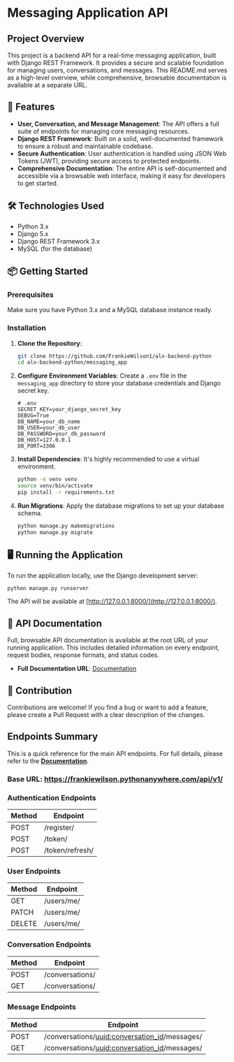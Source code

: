 # Messaging Application API

## Project Overview
This project is a backend API for a real-time messaging application, built with Django REST Framework. It provides a secure and scalable foundation for managing users, conversations, and messages. This README.md serves as a high-level overview, while comprehensive, browsable documentation is available at a separate URL.

## 🚀 Features
- **User, Conversation, and Message Management**: The API offers a full suite of endpoints for managing core messaging resources.
- **Django REST Framework**: Built on a solid, well-documented framework to ensure a robust and maintainable codebase.
- **Secure Authentication**: User authentication is handled using JSON Web Tokens (JWT), providing secure access to protected endpoints.
- **Comprehensive Documentation**: The entire API is self-documented and accessible via a browsable web interface, making it easy for developers to get started.

## 🛠️ Technologies Used
- Python 3.x
- Django 5.x
- Django REST Framework 3.x
- MySQL (for the database)

## 📦 Getting Started

### Prerequisites
Make sure you have Python 3.x and a MySQL database instance ready.

### Installation
1. **Clone the Repository**:
   ```bash
   git clone https://github.com/FrankieWilson1/alx-backend-python
   cd alx-backend-python/messaging_app
   ```

2. **Configure Environment Variables**:
   Create a `.env` file in the `messaging_app` directory to store your database credentials and Django secret key.
   ```plaintext
   # .env
   SECRET_KEY=your_django_secret_key
   DEBUG=True
   DB_NAME=your_db_name
   DB_USER=your_db_user
   DB_PASSWORD=your_db_password
   DB_HOST=127.0.0.1
   DB_PORT=3306
   ```

3. **Install Dependencies**:
   It's highly recommended to use a virtual environment.
   ```bash
   python -m venv venv
   source venv/bin/activate
   pip install -r requirements.txt
   ```

4. **Run Migrations**:
   Apply the database migrations to set up your database schema.
   ```bash
   python manage.py makemigrations
   python manage.py migrate
   ```

## 🖥️ Running the Application
To run the application locally, use the Django development server:
```bash
python manage.py runserver
```
The API will be available at [http://127.0.0.1:8000/](http://127.0.0.1:8000/).

## 📄 API Documentation
Full, browsable API documentation is available at the root URL of your running application. This includes detailed information on every endpoint, request bodies, response formats, and status codes.
- **Full Documentation URL**: [Documentation](https://frankiewilson.pythonanywhere.com/api/v1/)

## 🤝 Contribution
Contributions are welcome! If you find a bug or want to add a feature, please create a Pull Request with a clear description of the changes.

## Endpoints Summary
This is a quick reference for the main API endpoints. For full details, please refer to the **[Documentation](https://frankiewilson.pythonanywhere.com/api/v1/)**.

### Base URL: https://frankiewilson.pythonanywhere.com/api/v1/

### Authentication Endpoints
| Method | Endpoint          |
|--------|-------------------|
| POST   | /register/        |
| POST   | /token/           |
| POST   | /token/refresh/   |

### User Endpoints
| Method | Endpoint      |
|--------|---------------|
| GET    | /users/me/    |
| PATCH  | /users/me/    |
| DELETE | /users/me/    |

### Conversation Endpoints
| Method | Endpoint          |
|--------|-------------------|
| POST   | /conversations/    |
| GET    | /conversations/    |

### Message Endpoints
| Method | Endpoint                                  |
|--------|-------------------------------------------|
| POST   | /conversations/<uuid:conversation_id>/messages/ |
| GET    | /conversations/<uuid:conversation_id>/messages/ |
